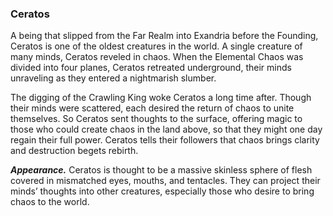 ### Ceratos

A being that slipped from the Far Realm into Exandria before the Founding, Ceratos is one of the oldest creatures in the world. A single creature of many minds, Ceratos reveled in chaos. When the Elemental Chaos was divided into four planes, Ceratos retreated underground, their minds unraveling as they entered a nightmarish slumber.

The digging of the Crawling King woke Ceratos a long time after. Though their minds were scattered, each desired the return of chaos to unite themselves. So Ceratos sent thoughts to the surface, offering magic to those who could create chaos in the land above, so that they might one day regain their full power. Ceratos tells their followers that chaos brings clarity and destruction begets rebirth.

**_Appearance._** Ceratos is thought to be a massive skinless sphere of flesh covered in mismatched eyes, mouths, and tentacles. They can project their minds’ thoughts into other creatures, especially those who desire to bring chaos to the world.